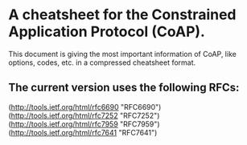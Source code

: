 # A cheatsheet for the Constrained Application Protocol (CoAP).

This document is giving the most important information of CoAP, like
options, codes, etc. in a compressed cheatsheet format.

## The current version uses the following RFCs:
(http://tools.ietf.org/html/rfc6690 "RFC6690")
(http://tools.ietf.org/html/rfc7252 "RFC7252")
(http://tools.ietf.org/html/rfc7959 "RFC7959")
(http://tools.ietf.org/html/rfc7641 "RFC7641")
